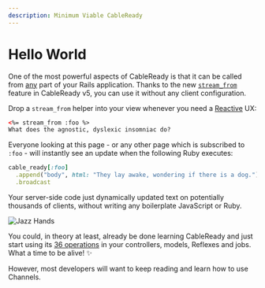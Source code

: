 ```yaml
---
description: Minimum Viable CableReady
---
```


# Hello World

One of the most powerful aspects of CableReady is that it can be called from [any](/guide/cableready-everywhere) part of your Rails application. Thanks to the new [`stream_from`](/guide/stream-from) feature in CableReady v5, you can use it without any client configuration.

Drop a `stream_from` helper into your view whenever you need a [Reactive](https://obie.medium.com/react-is-dead-long-live-reactive-rails-long-live-stimulusreflex-and-viewcomponent-cd061e2b0fe2) UX:

```html
<%= stream_from :foo %>
What does the agnostic, dyslexic insomniac do?
```

Everyone looking at this page - or any other page which is subscribed to `:foo` - will instantly see an update when the following Ruby executes:

```ruby
cable_ready[:foo]
  .append("body", html: "They lay awake, wondering if there is a dog.")
  .broadcast
```

Your server-side code just dynamically updated text on potentially thousands of clients, without writing any boilerplate JavaScript or Ruby.

![Jazz Hands](/eunji.gif)

You could, in theory at least, already be done learning CableReady and just start using its [36 operations](/reference/operations/) in your controllers, models, Reflexes and jobs. What a time to be alive! ✨

However, most developers will want to keep reading and learn how to use Channels.
